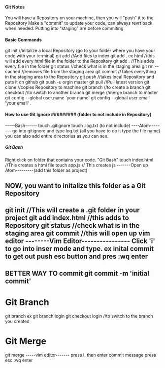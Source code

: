 #### Git Notes #####
You will have a Repository on your machine, then you will "push" it to the Repository
Make a "commit" to update your code, can always revrt back when needed.
Putting into "staging" are before commiting.

#### Basic Commands ######
git init   //initalize a local Repository (go to your folder where you have your code with your terminal)
git add <file>  //Add files to index
git add . <file type> ex html  //this will add every html file in the folder to the Repository
git add . //This adds every file in the folder
git status  //check what is in the staging area
git rm --cached<file> //removes file from the staging area
git commit   //Takes everything in the staging area to the Repository
git push //takes local Repository and puts it on github
git push -u orgin master
git pull  //Pull latest version
git clone //copies Repository to machine
git branch <name of branch> //to create a branch
git checkout <name of branch>  //to switch to another branch
git merge <file>  //merge branch to master
git config --global user.name 'your name'
git config --global user.email 'your email'
.
#### How to use Git Ignore ######### (folder to not include in Repository)
-----Bash------
touch .gitignore
touch .log.txt (to not include)
----Atom--------
go into gitignore and type log.txt (all you have to do it type the file name)
you can also add entire directories
as you can see.

##### Git Bash #############
Right click on folder that contains your code. "Git Bash"
touch index.html  //This creates a html file
touch app.js  // This creates js
-------Open up Atom---------(add this folder as project)

NOW, you want to initalize this folder as a Git Repository
------------------------------------------------------------
git init   //This will create a .git folder in your project
git add index.html  //this adds to Repository
git status //check what is in the staging area
git commit  //this will open up vim editor
--------Vim Editor----------------
Click 'i' to go into inser mode and type. ex inital commit
to get out push esc button and pres :wq enter
--------------------------------------
BETTER WAY TO commit
git commit -m 'initial commit'
---------------------------------------------
# Git Branch #
git branch <name of branch> ex git branch login
git checkout login  //to switch to the branch you created
# Git Merge #
git merge <file name>
-----vim editor-------
press I, then enter commit message
press esc :wq enter
